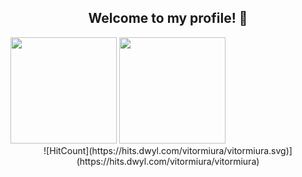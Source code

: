 <div align="center">
<h2> Welcome to my profile! 🐒</h2>
</div>

<div>
  <img height="170em" src="https://github-readme-stats.vercel.app/api?username=vitormiura&show_icons=true&theme=nord&include_all_commits=true&count_private=true"/>
  <img height="170em" src="https://github-readme-stats.vercel.app/api/top-langs/?username=vitormiura&layout=compact&langs_count=7&theme=nord"/>
</div>

<div align="center">
  ![HitCount](https://hits.dwyl.com/vitormiura/vitormiura.svg)](https://hits.dwyl.com/vitormiura/vitormiura)
</div>
